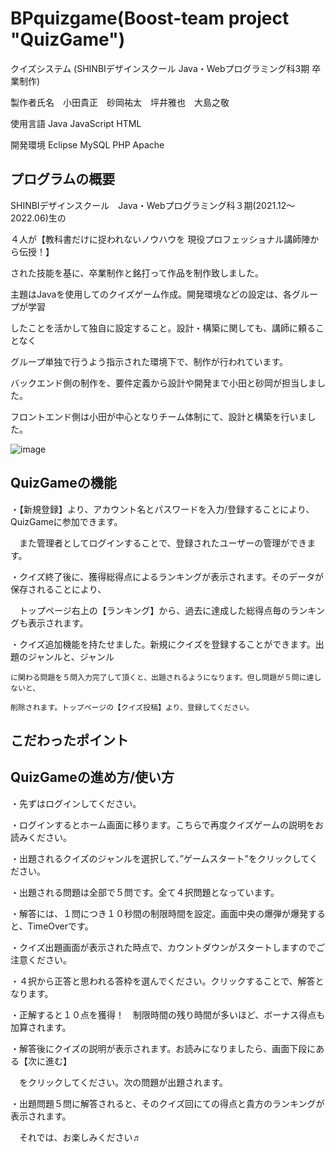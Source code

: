 # BPquizgame(Boost-team project "QuizGame")
クイズシステム (SHINBIデザインスクール Java・Webプログラミング科3期 卒業制作)

製作者氏名　小田貴正　砂岡祐太　坪井雅也　大島之敬

使用言語 Java JavaScript HTML

開発環境 Eclipse MySQL PHP Apache


## プログラムの概要

SHINBIデザインスクール　Java・Webプログラミング科３期(2021.12～2022.06)生の

４人が【教科書だけに捉われないノウハウを 現役プロフェッショナル講師陣から伝授！】

された技能を基に、卒業制作と銘打って作品を制作致しました。

主題はJavaを使用してのクイズゲーム作成。開発環境などの設定は、各グループが学習

したことを活かして独自に設定すること。設計・構築に関しても、講師に頼ることなく

グループ単独で行うよう指示された環境下で、制作が行われています。

バックエンド側の制作を、要件定義から設計や開発まで小田と砂岡が担当しました。

フロントエンド側は小田が中心となりチーム体制にて、設計と構築を行いました。

![image](https://user-images.githubusercontent.com/96611193/173287964-2e63260d-70be-42ea-a7cc-046a6ccdca99.png)



 ## QuizGameの機能
 
 ・【新規登録】より、アカウント名とパスワードを入力/登録することにより、QuizGameに参加できます。
 
 　また管理者としてログインすることで、登録されたユーザーの管理ができます。
 
 ・クイズ終了後に、獲得総得点によるランキングが表示されます。そのデータが保存されることにより、
 
 　トップページ右上の【ランキング】から、過去に達成した総得点毎のランキングも表示されます。
  
  ・クイズ追加機能を持たせました。新規にクイズを登録することができます。出題のジャンルと、ジャンル
  
    に関わる問題を５問入力完了して頂くと、出題されるようになります。但し問題が５問に達しないと、
   
    削除されます。トップページの【クイズ投稿】より、登録してください。
    
## こだわったポイント


## QuizGameの進め方/使い方

・先ずはログインしてください。

・ログインするとホーム画面に移ります。こちらで再度クイズゲームの説明をお読みください。

・出題されるクイズのジャンルを選択して、”ゲームスタート”をクリックしてください。

・出題される問題は全部で５問です。全て４択問題となっています。

・解答には、１問につき１０秒間の制限時間を設定。画面中央の爆弾が爆発すると、TimeOverです。

・クイズ出題画面が表示された時点で、カウントダウンがスタートしますのでご注意ください。

・４択から正答と思われる答枠を選んでください。クリックすることで、解答となります。

・正解すると１０点を獲得！　制限時間の残り時間が多いほど、ボーナス得点も加算されます。

・解答後にクイズの説明が表示されます。お読みになりましたら、画面下段にある【次に進む】

　をクリックしてください。次の問題が出題されます。
 
・出題問題５問に解答されると、そのクイズ回にての得点と貴方のランキングが表示されます。

　それでは、お楽しみください♬
 
 

 
 
 

